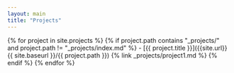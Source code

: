 ```yaml
---
layout: main
title: "Projects"
---
```


{% for project in site.projects %}
  {% if project.path contains "_projects/" and project.path != "_projects/index.md" %}
    - [{{ project.title }}]({{site.url}}{{ site.baseurl }}/{{ project.path }})
    {% link _projects/project1.md %}
  {% endif %}
{% endfor %}
